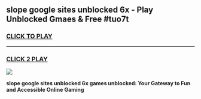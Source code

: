 
## slope google sites unblocked 6x - Play Unblocked Gmaes & Free #tuo7t
<h3>
<a href="https://premium.freeplayer.one?title=slope_google_sites_unblocked_6x&ref=03M">CLICK TO PLAY</a></h3>
<hr>

<h3>
<a href="https://premium.freeplayer.one?title=slope_google_sites_unblocked_6x&ref=03M">CLICK 2 PLAY</a>
  
</h3>

<a href="https://premium.freeplayer.one?title=slope_google_sites_unblocked_6x&ref=03M"><img src="https://clearcache.store/games.png"></a>


**slope google sites unblocked 6x games unblocked: Your Gateway to Fun and Accessible Online Gaming**
